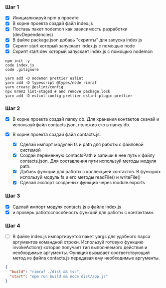 ### Шаг 1

- [x] Инициализируй npm в проекте
- [x] В корне проекта создай файл index.js
- [x] Поставь пакет nodemon как зависимость разработки (devDependencies)
- [x] В файле package.json добавь "скрипты" для запуска index.js
- [x] Скрипт start который запускает index.js с помощью node
- [x] Скрипт start:dev который запускает index.js с помощью nodemon

```shell
npm init -y
code index.js
code .gitignore

yarn add -D nodemon prettier eslint
yarn add -D typescript @types/node rimraf
yarn create @eslint/config
npx mrm@2 lint-staged # and remove package.lock
yarn add -D eslint-config-prettier eslint-plugin-prettier
```

### Шаг 2

- [x] В корне проекта создай папку db. Для хранения контактов скачай и используй
      файл contacts.json, положив его в папку db.

- [x] В корне проекта создай файл contacts.js:
  - [x] Сделай импорт модулей fs и path для работы с файловой системой
  - [x] Создай переменную contactsPath и запиши в нее путь к файлу
        contacts.json. Для составления пути используй методы модуля path.
  - [x] Добавь функции для работы с коллекцией контактов. В функциях используй
        модуль fs и его методы readFile() и writeFile()
  - [x] Сделай экспорт созданных функций через module.exports

### Шаг 3

- [x] Сделай импорт модуля contacts.js в файле index.js
- [x] и проверь работоспособность функций для работы с контактами.

### Шаг 4

- [ ] В файле index.js импортируется пакет yargs для удобного парса аргументов
      командной строки. Используй готовую функцию invokeAction() которая
      получает тип выполняемого действия и необходимые аргументы. Функция
      вызывает соответствующий метод из файла contacts.js передавая ему
      необходимые аргументы.

```json
{
  "build": "rimraf ./dist && tsc",
  "start": "npm run build && node dist/app.js"
}
```
